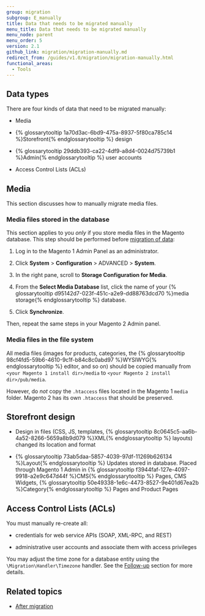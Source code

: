 ```yaml
---
group: migration
subgroup: E_manually
title: Data that needs to be migrated manually
menu_title: Data that needs to be migrated manually
menu_node: parent
menu_order: 5
version: 2.1
github_link: migration/migration-manually.md
redirect_from: /guides/v1.0/migration/migration-manually.html
functional_areas:
  - Tools
---
```


## Data types

There are four kinds of data that need to be migrated manually:

*	Media

*	{% glossarytooltip 1a70d3ac-6bd9-475a-8937-5f80ca785c14 %}Storefront{% endglossarytooltip %} design

*	{% glossarytooltip 29ddb393-ca22-4df9-a8d4-0024d75739b1 %}Admin{% endglossarytooltip %} user accounts

*	Access Control Lists (ACLs)

## Media

This section discusses how to manually migrate media files.

### Media files stored in the database

This section applies to you *only* if you store media files in the Magento database. This step should be performed before <a href="{{ page.baseurl }}/migration/migration-migrate-data.html">migration of data</a>:

1.	Log in to the Magento 1 Admin Panel as an administrator.

2.	Click **System** > **Configuration** > ADVANCED > **System**.

3.	In the right pane, scroll to **Storage Configuration for Media**.

4.	From the **Select Media Database** list, click the name of your {% glossarytooltip d95142d7-023f-451c-a2e9-dd88763dcd70 %}media storage{% endglossarytooltip %} database.

5.	Click **Synchronize**.

Then, repeat the same steps in your Magento 2 Admin panel.

### Media files in the file system

All media files (images for products, categories, the {% glossarytooltip 98cf4fd5-59b6-4610-9c1f-b84c8c0abd97 %}WYSIWYG{% endglossarytooltip %} editor, and so on) should be copied manually from `<your Magento 1 install dir>/media` to `<your Magento 2 install dir>/pub/media`.

However, do *not* copy the `.htaccess` files located in the Magento 1 `media` folder. Magento 2 has its own `.htaccess` that should be preserved.

## Storefront design

* Design in files (CSS, JS, templates, {% glossarytooltip 8c0645c5-aa6b-4a52-8266-5659a8b9d079 %}XML{% endglossarytooltip %} layouts) changed its location and format

* {% glossarytooltip 73ab5daa-5857-4039-97df-11269b626134 %}Layout{% endglossarytooltip %} Updates stored in database. Placed through Magento 1 Admin in {% glossarytooltip f3944faf-127e-4097-9918-a2e9c647d44f %}CMS{% endglossarytooltip %} Pages, CMS Widgets, {% glossarytooltip 50e49338-1e6c-4473-8527-9e401d67ea2b %}Category{% endglossarytooltip %} Pages and Product Pages

## Access Control Lists (ACLs)

You must manually re-create all:

*	credentials for web service APIs (SOAP, XML-RPC, and REST)

*	administrative user accounts and associate them with access privileges

<div class="bs-callout bs-callout-info" id="info">
    <p>
        You may adjust the time zone for a database entity using the <code>\Migration\Handler\Timezone</code> handler. See the <a href="{{ page.baseurl }}/migration/migration-migrate-follow-up.html">Follow-up</a> section for more details.
    </p>
</div>

## Related topics

* <a href="{{ page.baseurl }}/migration/migration-migrate-after.html">After migration</a>
